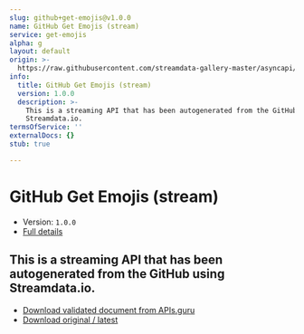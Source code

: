 ```yaml
---
slug: github+get-emojis@v1.0.0
name: GitHub Get Emojis (stream)
service: get-emojis
alpha: g
layout: default
origin: >-
  https://raw.githubusercontent.com/streamdata-gallery-master/asyncapi/master/_listings/github/github-get-emojis-stream-async.md
info:
  title: GitHub Get Emojis (stream)
  version: 1.0.0
  description: >-
    This is a streaming API that has been autogenerated from the GitHub using
    Streamdata.io.
termsOfService: ''
externalDocs: {}
stub: true

---
```

# GitHub Get Emojis (stream)

* Version: `1.0.0`
* [Full details](../html/github+get-emojis@v1.0.0.html)



## This is a streaming API that has been autogenerated from the GitHub using Streamdata.io.



* [Download validated document from APIs.guru](https://raw.githubusercontent.com/APIs-guru/asyncapi-directory/master/docs/APIs/github%2Bget-emojis%40v1.0.0.yaml)
* [Download original / latest](https://raw.githubusercontent.com/streamdata-gallery-master/asyncapi/master/_listings/github/github-get-emojis-stream-async.md)

<script type="application/ld+json">
{
  "@context": "http://schema.org/",
  "@type": "WebAPI",
  "description": "This is a streaming API that has been autogenerated from the GitHub using Streamdata.io.",
  "documentation": "",

  "name": "GitHub Get Emojis (stream)"
}
</script>
